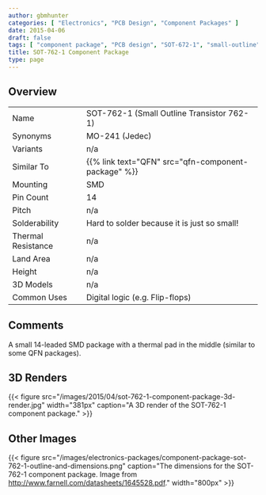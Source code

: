 ```yaml
---
author: gbmhunter
categories: [ "Electronics", "PCB Design", "Component Packages" ]
date: 2015-04-06
draft: false
tags: [ "component package", "PCB design", "SOT-672-1", "small-outline", "transistor", "MO-241" ]
title: SOT-762-1 Component Package
type: page
---
```


## Overview

<table>
<tbody >
<tr >
<td >Name</td>
<td >SOT-762-1 (Small Outline Transistor 762-1)
</td>
</tr>
<tr >

<td >Synonyms
</td>

<td >MO-241 (Jedec)


</td>
</tr>
<tr >

<td >Variants
</td>

<td >n/a
</td>
</tr>
<tr>
<td>Similar To</td>
<td>{{% link text="QFN" src="qfn-component-package" %}}</td>
</tr>
<tr >

<td >Mounting
</td>

<td >SMD
</td>
</tr>
<tr >

<td >Pin Count
</td>

<td >14
</td>
</tr>
<tr >

<td >Pitch
</td>

<td >n/a
</td>
</tr>
<tr >

<td >Solderability
</td>

<td >Hard to solder because it is just so small!
</td>
</tr>
<tr >

<td >Thermal Resistance
</td>

<td >n/a
</td>
</tr>
<tr >

<td >Land Area
</td>

<td >n/a
</td>
</tr>
<tr >

<td >Height
</td>

<td >n/a
</td>
</tr>
<tr >

<td >3D Models
</td>

<td >n/a
</td>
</tr>
<tr >

<td >Common Uses
</td>

<td >Digital logic (e.g. Flip-flops)


</td>
</tr>
</tbody>
</table>

## Comments

A small 14-leaded SMD package with a thermal pad in the middle (similar to some QFN packages).

## 3D Renders

{{< figure src="/images/2015/04/sot-762-1-component-package-3d-render.jpg" width="381px" caption="A 3D render of the SOT-762-1 component package."  >}}

## Other Images

{{< figure src="/images/electronics-packages/component-package-sot-762-1-outline-and-dimensions.png" caption="The dimensions for the SOT-762-1 component package. Image from http://www.farnell.com/datasheets/1645528.pdf."  width="800px" >}}
